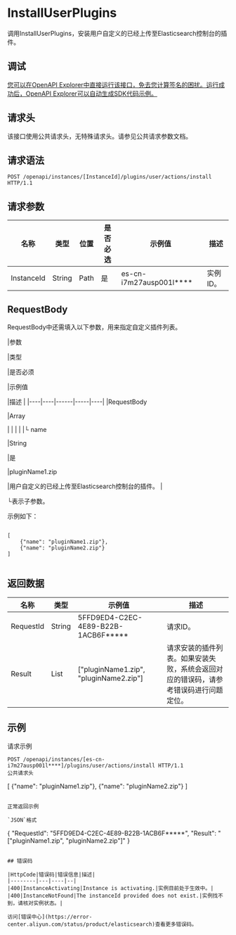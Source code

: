 # InstallUserPlugins

调用InstallUserPlugins，安装用户自定义的已经上传至Elasticsearch控制台的插件。

## 调试

[您可以在OpenAPI Explorer中直接运行该接口，免去您计算签名的困扰。运行成功后，OpenAPI Explorer可以自动生成SDK代码示例。](https://api.aliyun.com/#product=elasticsearch&api=InstallUserPlugins&type=ROA&version=2017-06-13)

## 请求头

该接口使用公共请求头，无特殊请求头。请参见公共请求参数文档。

## 请求语法

```
POST /openapi/instances/[InstanceId]/plugins/user/actions/install HTTP/1.1
```

## 请求参数

|名称|类型|位置|是否必选|示例值|描述|
|--|--|--|----|---|--|
|InstanceId|String|Path|是|es-cn-i7m27ausp001l\*\*\*\*|实例ID。 |

## RequestBody

RequestBody中还需填入以下参数，用来指定自定义插件列表。

|参数

|类型

|是否必须

|示例值

|描述 |
|----|----|------|-----|----|
|RequestBody

|Array

| | | |
|└ name

|String

|是

|pluginName1.zip

|用户自定义的已经上传至Elasticsearch控制台的插件。 |

└表示子参数。

示例如下：

```

[
    {"name": "pluginName1.zip"},
    {"name": "pluginName2.zip"}
]


```

## 返回数据

|名称|类型|示例值|描述|
|--|--|---|--|
|RequestId|String|5FFD9ED4-C2EC-4E89-B22B-1ACB6F\*\*\*\*\*|请求ID。 |
|Result|List|\["pluginName1.zip", "pluginName2.zip"\]|请求安装的插件列表。如果安装失败，系统会返回对应的错误码，请参考错误码进行问题定位。 |

## 示例

请求示例

```
POST /openapi/instances/[es-cn-i7m27ausp001l****]/plugins/user/actions/install HTTP/1.1
公共请求头
```
[
    {"name": "pluginName1.zip"},
    {"name": "pluginName2.zip"}
]
```

正常返回示例

`JSON`格式

```
{
    "RequestId": "5FFD9ED4-C2EC-4E89-B22B-1ACB6F*****",
    "Result": "[\"pluginName1.zip\", \"pluginName2.zip\"]"
}
```

## 错误码

|HttpCode|错误码|错误信息|描述|
|--------|---|----|--|
|400|InstanceActivating|Instance is activating.|实例目前处于生效中。|
|400|InstanceNotFound|The instanceId provided does not exist.|实例找不到，请核对实例状态。|

访问[错误中心](https://error-center.aliyun.com/status/product/elasticsearch)查看更多错误码。

